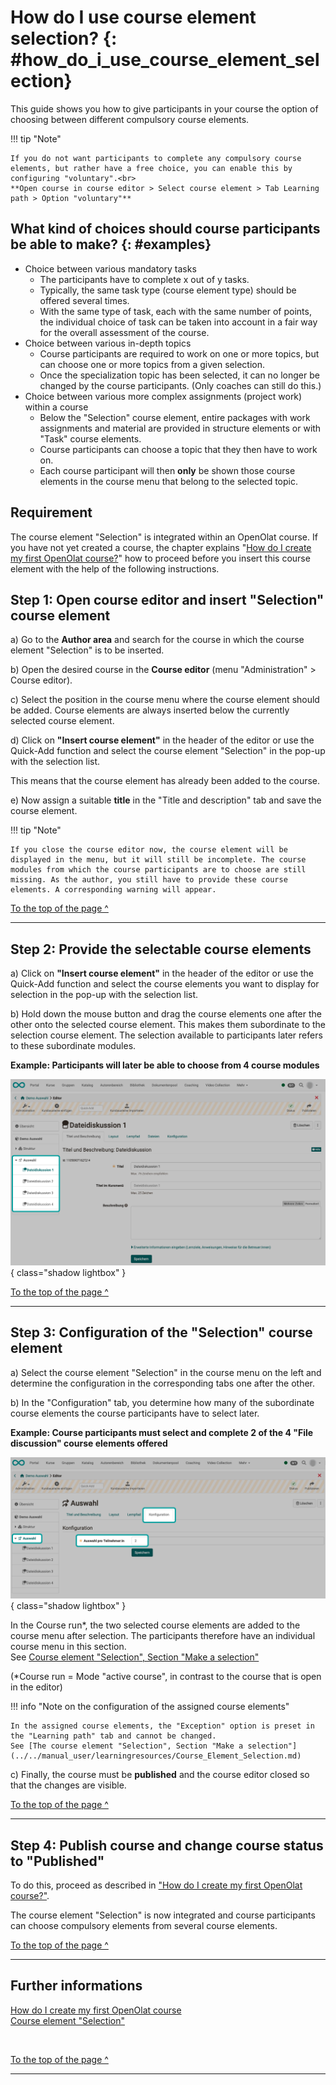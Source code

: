 # How do I use course element selection? {: #how_do_i_use_course_element_selection}


This guide shows you how to give participants in your course the option of choosing between different compulsory course elements.

!!! tip "Note"

    If you do not want participants to complete any compulsory course elements, but rather have a free choice, you can enable this by configuring "voluntary".<br>
    **Open course in course editor > Select course element > Tab Learning path > Option "voluntary"**

## What kind of choices should course participants be able to make? {: #examples}

* Choice between various mandatory tasks
    - The participants have to complete x out of y tasks.
    - Typically, the same task type (course element type) should be offered several times.
    - With the same type of task, each with the same number of points, the individual choice of task can be taken into account in a fair way for the overall assessment of the course.
* Choice between various in-depth topics
    - Course participants are required to work on one or more topics, but can choose one or more topics from a given selection.
    - Once the specialization topic has been selected, it can no longer be changed by the course participants. (Only coaches can still do this.)
* Choice between various more complex assignments (project work) within a course
    - Below the "Selection" course element, entire packages with work assignments and material are provided in structure elements or with "Task" course elements.
    - Course participants can choose a topic that they then have to work on.
    - Each course participant will then **only** be shown those course elements in the course menu that belong to the selected topic. 



##  Requirement

The course element "Selection" is integrated within an OpenOlat course. If you have not yet created a course, the chapter explains "[How do I create my first OpenOlat course?](../my_first_course/my_first_course.md)" how to proceed before you insert this course element with the help of the following instructions.


## Step 1: Open course editor and insert "Selection" course element 

a) Go to the **Author area** and search for the course in which the course element "Selection" is to be inserted.
  

b) Open the desired course in the **Course editor** (menu "Administration" > Course editor).

c) Select the position in the course menu where the course element should be added. Course elements are always inserted below the currently selected course element. 

d) Click on **"Insert course element"** in the header of the editor or use the Quick-Add function and select the course element "Selection" in the pop-up with the selection list.

This means that the course element has already been added to the course.

e) Now assign a suitable **title** in the "Title and description" tab and save the course element.  

!!! tip "Note"

    If you close the course editor now, the course element will be displayed in the menu, but it will still be incomplete. The course modules from which the course participants are to choose are still missing. As the author, you still have to provide these course elements. A corresponding warning will appear.

[To the top of the page ^](#how_do_i_use_course_element_selection)

---

## Step 2: Provide the selectable course elements  

a) Click on **"Insert course element"** in the header of the editor or use the Quick-Add function and select the course elements you want to display for selection in the pop-up with the selection list.

b) Hold down the mouse button and drag the course elements one after the other onto the selected course element. This makes them subordinate to the selection course element. The selection available to participants later refers to these subordinate modules.

**Example: Participants will later be able to choose from 4 course modules**

![selection_authoring2_v1_de.png](assets/selection_authoring2_v1_de.png){ class="shadow lightbox" }  

[To the top of the page ^](#how_do_i_use_course_element_selection)

---

## Step 3: Configuration of the "Selection" course element  

a) Select the course element "Selection" in the course menu on the left and determine the configuration in the corresponding tabs one after the other.

b) In the "Configuration" tab, you determine how many of the subordinate course elements the course participants have to select later.

**Example: Course participants must select and complete 2 of the 4 "File discussion" course elements offered**

![selection_authoring_tab_config_v1_de.png](assets/selection_authoring_tab_config_v1_de.png){ class="shadow lightbox" }  

In the Course run*, the two selected course elements are added to the course menu after selection. The participants therefore have an individual course menu in this section.<br> 
See [Course element "Selection", Section "Make a selection"](../../manual_user/learningresources/Course_Element_Selection.md) 

(*Course run = Mode "active course", in contrast to the course that is open in the editor)


!!! info "Note on the configuration of the assigned course elements"

    In the assigned course elements, the "Exception" option is preset in the "Learning path" tab and cannot be changed.
    See [The course element "Selection", Section "Make a selection"](../../manual_user/learningresources/Course_Element_Selection.md)


c) Finally, the course must be **published** and the course editor closed so that the changes are visible. 

[To the top of the page ^](#how_do_i_use_course_element_selection)

---

## Step 4: Publish course and change course status to "Published"  
  
To do this, proceed as described in ["How do I create my first OpenOlat course?"](../my_first_course/my_first_course.md).

The course element "Selection" is now integrated and course participants can choose compulsory elements from several course elements.

[To the top of the page ^](#how_do_i_use_course_element_selection)

---

## Further informations

[How do I create my first OpenOlat course](../my_first_course/my_first_course.md)<br>
[Course element "Selection"](../../manual_user/learningresources/Course_Element_Selection.md)

<br>

[To the top of the page ^](#how_do_i_use_course_element_selection)

---

